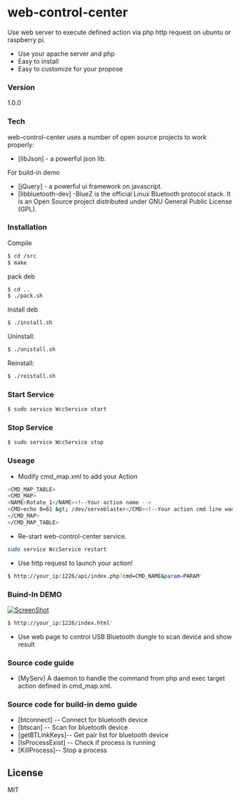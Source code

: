 # web-control-center

Use web server to execute defined action via php http request on ubuntu or raspberry pi.
- Use your apache server and php
- Easy to install
- Easy to customize for your propose

### Version
1.0.0

### Tech

web-control-center uses a number of open source projects to work properly:
* [libJson] - a powerful json lib.

For build-in demo
* [jQuery] - a powerful ui framework on javascript.
* [libbluetooth-dev] -BlueZ is the official Linux Bluetooth protocol stack. It is an Open Source project distributed under GNU General Public License (GPL).



### Installation

Compile
```sh
$ cd /src
$ make
```

pack deb
```sh
$ cd ..
$ ./pack.sh
```
Install deb
```sh
$ ./install.sh
```
Uninstall:
```sh
$ ./unistall.sh
```
Reinstall:
```sh
$ ./reistall.sh
```

### Start Service
```sh
$ sudo service WccService start 
```

### Stop Service
```sh
$ sudo service WccService stop 
```

### Useage
- Modify cmd_map.xml to add your Action 

```sh
<CMD_MAP_TABLE>
<CMD_MAP>
<NAME>Rotate_1</NAME><!--Your action name -->
<CMD>echo 0=61 &gt; /dev/servoblaster</CMD><!--Your action cmd line want to be exec-->
</CMD_MAP>
</CMD_MAP_TABLE>
```
- Re-start web-control-center service.
```sh
sudo service WccService restart 
```
- Use http request to launch your action!
```sh
$ http://your_ip:1226/api/index.php?cmd=CMD_NAME&param=PARAM'
```

### Buind-In DEMO
[![ScreenShot](http://img.youtube.com/vi/OR62ChTsaZ4/0.jpg)](http://youtu.be/OR62ChTsaZ4)

```sh
$ http://your_ip:1226/index.html'
```
- Use web page to control USB Bluetooth dungle to scan device and show result

### Source code guide 
- [MyServ] A daemon to handle the command from php and exec target action defined in cmd_map.xml. 

### Source code for build-in demo guide
- [btconnect] 
-- Connect for bluetooth device
- [btscan] --
Scan for bluetooth device
- [getBTLinkKeys]--
Get pair list for bluetooth device
- [IsProcessExist] --
Check if process is running
- [KillProcess]--
Stop a process



License
----
MIT

